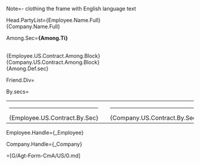 Note=- clothing the frame with English language text

Head.PartyList={Employee.Name.Full}<br>{Company.Name.Full}

Among.Sec=<b>{Among.Ti}</b><br><br><ul type="none" style="padding-left: 0"><li>{Employee.US.Contract.Among.Block}<br></li><li>{Company.US.Contract.Among.Block}<br></li><li>{Among.Def.sec}</li></ul>

Friend.Div=</i>

By.secs=<table><tr><td valign="top" width="300px"><hr>{Employee.US.Contract.By.Sec}</td><td width="100px"></td><td valign="top" width="300px"><hr>{Company.US.Contract.By.Sec}</td></tr></table>

Employee.Handle={_Employee}

Company.Handle={_Company}

=[G/Agt-Form-CmA/US/0.md]

